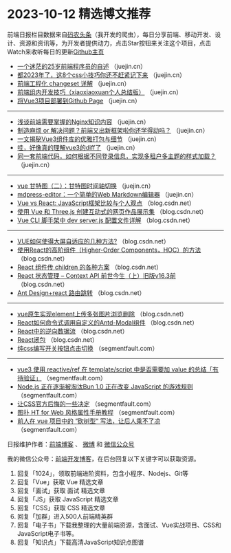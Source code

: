 # 2023-10-12 精选博文推荐

前端日报栏目数据来自[码农头条](http://toutiao.qdkfweb.cn/)（我开发的爬虫），每日分享前端、移动开发、设计、资源和资讯等，为开发者提供动力，点击Star按钮来关注这个项目，点击Watch来收听每日的更新[Github主页](https://github.com/kujian/frontendDaily)
* [一个迷茫的25岁前端程序员的自述](https://juejin.cn/post/7288300174913159222) （juejin.cn）
* [都2023年了，这8个css小技巧你还不赶紧记下来](https://juejin.cn/post/7287480172423970868) （juejin.cn）
* [前端工程化 changeset 详解](https://juejin.cn/post/7287618489953959991) （juejin.cn）
* [前端组内开发技巧（xiaoxiaoxuan个人总结版）](https://juejin.cn/post/7287998330017595407) （juejin.cn）
* [将Vue3项目部署到Github Page](https://juejin.cn/post/7287914031514419259) （juejin.cn）

***
* [浅谈前端需要掌握的Nginx知识内容](https://juejin.cn/post/7287781316589125687) （juejin.cn）
* [制造麻烦 or 解决问题？前端又出新框架啦你还学得动吗？](https://juejin.cn/post/7287914955989450788) （juejin.cn）
* [一文揭秘Vue3组件库的优雅打包与细节](https://juejin.cn/post/7287524648808333323) （juejin.cn）
* [哇，好像真的理解vue3的diff了](https://juejin.cn/post/7287961549142655015) （juejin.cn）
* [同一套前端代码，如何根据不同登录信息，实现多租户多主题的样式加载？](https://juejin.cn/post/7287218567089750071) （juejin.cn）

***
* [vue 甘特图（二）：甘特图时间轴切换](https://juejin.cn/post/7287564299157176354) （juejin.cn）
* [mdpress-editor：一个简单的Web Markdown编辑器](https://juejin.cn/post/7287776046698987556) （juejin.cn）
* [Vue vs React: JavaScript框架比较与个人观点](https://blog.csdn.net/QijPostscript/article/details/133767038) （blog.csdn.net）
* [使用 Vue 和 Three.js 创建互动式的网页作品展示集](https://blog.csdn.net/BzuaAnaconda/article/details/133766163) （blog.csdn.net）
* [Vue CLI 脚手架中 dev server.js 配置文件详解](https://blog.csdn.net/ReugAngular/article/details/133765196) （blog.csdn.net）

***
* [VUE如何使得大屏自适应的几种方法?](https://blog.csdn.net/weixin_42711805/article/details/133773699) （blog.csdn.net）
* [使用React的高阶组件（Higher-Order Components，HOC）的方法](https://blog.csdn.net/JpDylan/article/details/133722889) （blog.csdn.net）
* [React 组件传 children 的各种方案](https://blog.csdn.net/m0_59449563/article/details/133780223) （blog.csdn.net）
* [React 状态管理 &#8211; Context API 前世今生（上）旧版v16.3前](https://blog.csdn.net/qq_35729091/article/details/133697610) （blog.csdn.net）
* [Ant Design+react 路由跳转](https://blog.csdn.net/weixin_56848461/article/details/133744875) （blog.csdn.net）

***
* [vue原生实现element上传多张图片浏览删除](https://blog.csdn.net/qq_45479398/article/details/133749793) （blog.csdn.net）
* [React如何命令式调用自定义的Antd-Modal组件](https://blog.csdn.net/ice_cream__/article/details/133746517) （blog.csdn.net）
* [React中的逆向数据流](https://blog.csdn.net/ObrVue/article/details/133709361) （blog.csdn.net）
* [React闭包](https://blog.csdn.net/qq_63608386/article/details/132023369) （blog.csdn.net）
* [纯css编写开关按钮点击切换](https://segmentfault.com/a/1190000044276458) （segmentfault.com）

***
* [vue3 使用 reactive/ref 在 template/script 中是否需要加 value 的总结「有待验证」](https://segmentfault.com/a/1190000044288801) （segmentfault.com）
* [Node.js 正在逐渐被淘汰Bun 1.0 正在改变 JavaScript 的游戏规则](https://segmentfault.com/a/1190000044260651) （segmentfault.com）
* [让CSS官方后悔的一些决定](https://segmentfault.com/a/1190000044293179) （segmentfault.com）
* [图扑 HT for Web 风格属性手册教程](https://segmentfault.com/a/1190000044293269) （segmentfault.com）
* [前人在 vue 项目中的 “砍树型“ 写法，让后人乘不了凉](https://segmentfault.com/a/1190000044292770) （segmentfault.com）

日报维护作者：[前端博客](https://qdkfweb.cn/) 、 [微博](http://weibo.com/kujian) 和 [微信公众号](https://open.weixin.qq.com/qr/code?username=caibaojian_com)

我的微信公众号：[前端开发博客](https://open.weixin.qq.com/qr/code?username=caibaojian_com)，在后台回复以下关键字可以获取资源。

1. 回复「1024」，领取前端进阶资料，包含小程序、Nodejs、Git等
2. 回复「Vue」获取 Vue 精选文章
3. 回复「面试」获取 面试 精选文章
4. 回复「JS」获取 JavaScript 精选文章
5. 回复「CSS」获取 CSS 精选文章
6. 回复「加群」进入500人前端精英群
7. 回复「电子书」下载我整理的大量前端资源，含面试、Vue实战项目、CSS和JavaScript电子书等。
8. 回复「知识点」下载高清JavaScript知识点图谱